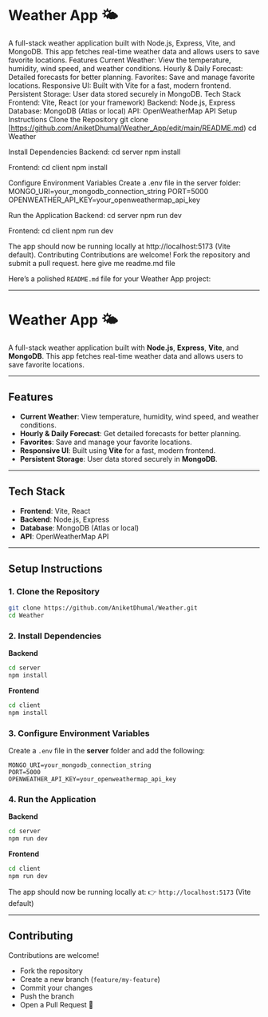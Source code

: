 # Weather App 🌤️

A full-stack weather application built with Node.js, Express, Vite, and MongoDB. This app fetches real-time weather data and allows users to save favorite locations.
Features
Current Weather: View the temperature, humidity, wind speed, and weather conditions.
Hourly \& Daily Forecast: Detailed forecasts for better planning.
Favorites: Save and manage favorite locations.
Responsive UI: Built with Vite for a fast, modern frontend.
Persistent Storage: User data stored securely in MongoDB.
Tech Stack
Frontend: Vite, React (or your framework)
Backend: Node.js, Express
Database: MongoDB (Atlas or local)
API: OpenWeatherMap API
Setup Instructions
Clone the Repository
git clone [https://github.com/AniketDhumal/Weather_App/edit/main/README.md)
cd Weather

Install Dependencies
Backend:
cd server
npm install

Frontend:
cd client
npm install

Configure Environment Variables
Create a .env file in the server folder:
MONGO_URI=your_mongodb_connection_string
PORT=5000
OPENWEATHER_API_KEY=your_openweathermap_api_key

Run the Application
Backend:
cd server
npm run dev

Frontend:
cd client
npm run dev

The app should now be running locally at http://localhost:5173 (Vite default).
Contributing
Contributions are welcome! Fork the repository and submit a pull request. here give me readme.md file

Here’s a polished `README.md` file for your Weather App project:

***

# Weather App 🌤️

A full-stack weather application built with **Node.js**, **Express**, **Vite**, and **MongoDB**.
This app fetches real-time weather data and allows users to save favorite locations.

***

## Features

- **Current Weather**: View temperature, humidity, wind speed, and weather conditions.
- **Hourly \& Daily Forecast**: Get detailed forecasts for better planning.
- **Favorites**: Save and manage your favorite locations.
- **Responsive UI**: Built using **Vite** for a fast, modern frontend.
- **Persistent Storage**: User data stored securely in **MongoDB**.

***

## Tech Stack

- **Frontend**: Vite, React
- **Backend**: Node.js, Express
- **Database**: MongoDB (Atlas or local)
- **API**: OpenWeatherMap API

***

## Setup Instructions

### 1. Clone the Repository

```bash
git clone https://github.com/AniketDhumal/Weather.git
cd Weather
```


### 2. Install Dependencies

**Backend**

```bash
cd server
npm install
```

**Frontend**

```bash
cd client
npm install
```


### 3. Configure Environment Variables

Create a `.env` file in the **server** folder and add the following:

```env
MONGO_URI=your_mongodb_connection_string
PORT=5000
OPENWEATHER_API_KEY=your_openweathermap_api_key
```


### 4. Run the Application

**Backend**

```bash
cd server
npm run dev
```

**Frontend**

```bash
cd client
npm run dev
```

The app should now be running locally at:
👉 `http://localhost:5173` (Vite default)

***

## Contributing

Contributions are welcome!

- Fork the repository
- Create a new branch (`feature/my-feature`)
- Commit your changes
- Push the branch
- Open a Pull Request 🚀
